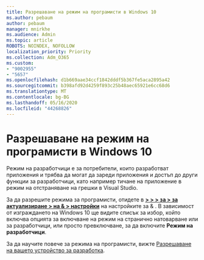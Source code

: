 ```yaml
---
title: Разрешаване на режим на програмисти в Windows 10
ms.author: pebaum
author: pebaum
manager: mnirkhe
ms.audience: Admin
ms.topic: article
ROBOTS: NOINDEX, NOFOLLOW
localization_priority: Priority
ms.collection: Adm_O365
ms.custom:
- "9002955"
- "5657"
ms.openlocfilehash: d1b669aae34ccf1842dddf5b367fe5aca2895a42
ms.sourcegitcommit: b398afd92d4259f893c25b48aec65921e6cc68d6
ms.translationtype: MT
ms.contentlocale: bg-BG
ms.lasthandoff: 05/16/2020
ms.locfileid: "44268826"
---
```

# <a name="enable-developer-mode-in-windows-10"></a>Разрешаване на режим на програмисти в Windows 10

Режим на разработчици е за потребители, които разработват приложения и трябва да могат да зареди приложения и достъп до други функции за разработчици, като например тичане на приложение в режим на отстраняване на грешки в Visual Studio.

За да разрешите режима за програмисти, отидете в **[> > > за > за актуализиране > на & > настройки](ms-settings:developers?activationSource=GetHelp)** на настройките за & . В зависимост от изграждането на Windows 10 ще видите списък за избор, който включва опцията за включване на режим на странично натоварване или за разработчици, или просто превключване, за да включите **Режим на разработчици**.

За да научите повече за режима на програмисти, вижте [Разрешаване на вашето устройство за разработка](https://docs.microsoft.com/windows/uwp/get-started/enable-your-device-for-development).
